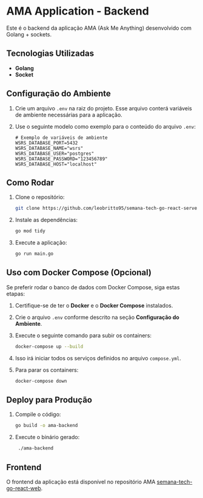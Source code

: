 # AMA Application - Backend

Este é o backend da aplicação AMA (Ask Me Anything) desenvolvido com Golang + sockets.

## Tecnologias Utilizadas

- **Golang**
- **Socket**

## Configuração do Ambiente

1. Crie um arquivo `.env` na raiz do projeto. Esse arquivo conterá variáveis de ambiente necessárias para a aplicação.

2. Use o seguinte modelo como exemplo para o conteúdo do arquivo `.env`:

   ```env
   # Exemplo de variáveis de ambiente
   WSRS_DATABASE_PORT=5432
   WSRS_DATABASE_NAME="wsrs"
   WSRS_DATABASE_USER="postgres"
   WSRS_DATABASE_PASSWORD="123456789"
   WSRS_DATABASE_HOST="localhost"
   ```

## Como Rodar

1. Clone o repositório:
   ```bash
   git clone https://github.com/leobritto95/semana-tech-go-react-server
   ```
2. Instale as dependências:
   ```bash
   go mod tidy
   ```
3. Execute a aplicação:
   ```bash
   go run main.go
   ```

## Uso com Docker Compose (Opcional)

Se preferir rodar o banco de dados com Docker Compose, siga estas etapas:

1. Certifique-se de ter o **Docker** e o **Docker Compose** instalados.

2. Crie o arquivo `.env` conforme descrito na seção **Configuração do Ambiente**.
3. Execute o seguinte comando para subir os containers:
   ```bash
   docker-compose up --build
   ```
4. Isso irá iniciar todos os serviços definidos no arquivo `compose.yml`.
5. Para parar os containers:
   ```bash
   docker-compose down
   ```

## Deploy para Produção

1. Compile o código:
   ```bash
   go build -o ama-backend
   ```
2. Execute o binário gerado:
   ```bash
    ./ama-backend
   ```

## Frontend

O frontend da aplicação está disponível no repositório AMA [semana-tech-go-react-web](https://github.com/leobritto95/semana-tech-go-react-web).
